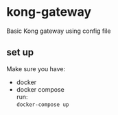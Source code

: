 # kong-gateway
Basic Kong gateway using config file

## set up 
Make sure you have:
* docker 
* docker compose  
run:  
`docker-compose up`

